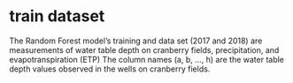 # train dataset
The Random Forest model’s training and data set (2017 and 2018) are measurements of water table depth on cranberry fields, precipitation, and evapotranspiration (ETP)
The column names (a, b, ..., h) are the water table depth values observed in the wells on cranberry fields.
